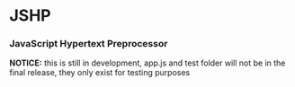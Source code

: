 # JSHP
### JavaScript Hypertext Preprocessor
**NOTICE:** this is still in development, app.js and test folder will not be in the final release, they only exist for testing purposes
